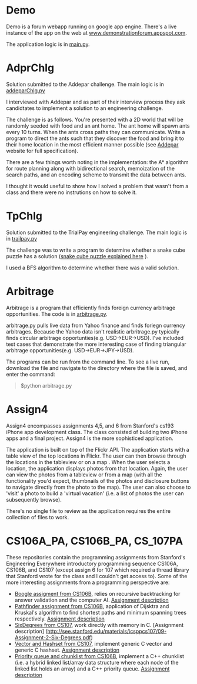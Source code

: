 Demo
====
Demo is a forum webapp running on google app engine. There's a live instance of the app on the web at www.demonstrationforum.appspot.com.

The application logic is in [main.py](https://github.com/azavadil/portfolio/blob/master/Demo/main.py).  

AdprChlg 
========
Solution submitted to the Addepar challenge. The main logic is in [addeparChlg.py](https://github.com/azavadil/portfolio/blob/master/AdprChlg/addeparChlg.py) 
 
I interviewed with Addepar and as part of their interview process they ask candidtates to implement a solution to an engineering challenge. 

The challenge is as follows. You're presented with a 2D world that will be randomly seeded with food and an ant home. The ant home will spawn ants every 10 turns. When the ants cross paths they can communicate. Write a program to direct the ants such that they discover the food and bring it to their home location in the most efficient manner possible (see [Addepar](https://addepar.com/challenge/) website for full specification).  

There are a few things worth noting in the implementation: the A* algorithm for route planning along with bidirectional search, memoization of the search paths, and an encoding scheme to transmit the data between ants.

I thought it would useful to show how I solved a problem that wasn't from a class and there were no instrutions on how to solve it. 

TpChlg 
======
Solution submitted to the TrialPay engineering challenge. The main logic is in [trailpay.py](https://github.com/azavadil/portfolio/blob/master/TpChlg/trialpay.py)

The challenge was to write a program to determine whether a snake cube puzzle has a solution ([snake cube puzzle explained here](http://blog.trialpay.com/2010/08/trialpay-engineering-challenge-the-snake-cube-puzzle/) ).

I used a BFS algorithm to determine whether there was a valid solution. 

Arbitrage
=========

Arbitrage is a program that efficiently finds foreign currency arbitrage opportunities. The code is in [arbitrage.py](https://github.com/azavadil/portfolio/blob/master/Arbitrage/Arbitrage.py). 

arbitrage.py pulls live data from Yahoo finance and finds foriegn currency arbitrages. Because the Yahoo data isn't realistic arbritrage.py typically finds circular arbitrage opportunties(e.g. USD->EUR->USD). I've included test cases that demonstrate the more interesting case of finding triangular arbitrage opportunities(e.g. USD->EUR->JPY->USD). 

The programs can be run from the command line. To see a live run, download the file and navigate to the directory where the file is saved, and enter the command: 

>$python arbitrage.py

Assign4
=======

Assign4 encompasses assignments 4,5, and 6 from Stanford's cs193 iPhone app development class. The class consisted of building two iPhone apps and a final project. Assign4 is the more sophisticed application. 

The application is built on top of the Flickr API. The application starts with a table view of the top locations in Flickr. The user can then browse through the locations in the tableview or on a map . When the user selects a location, the application displays photos from that location. Again, the user can view the photos from a tableview or from a map (with all the functionality you'd expect, thumbnails of the photos and disclosure buttons to navigate directly from the photo to the map). The user can also choose to 'visit' a photo to build a 'virtual vacation' (i.e. a list of photos the user can subsequently browse). 

There's no single file to review as the application requires the entire collection of files to work. 

CS106A_PA, CS106B_PA, CS_107PA
==============================

These repositories contain the programming assignments from Stanford's Engineering Everywhere introductory programming sequence CS106A, CS106B, and CS107 (except assign 6 for 107 which required a thread library that Stanford wrote for the class and I couldn't get access to). Some of the more interesting assignments from a programming perspective are: 

* [Boogle assigment from CS106B](https://github.com/azavadil/portfolio/tree/master/CS106B_PA/PA4), relies on recursive backtracking for answer validation and the computer AI. [Assignment description](http://see.stanford.edu/materials/icspacs106b/H22-Assign4Boggle.pdf)
* [Pathfinder assignment from CS106B](https://github.com/azavadil/portfolio/tree/master/CS106B_PA/PA7), application of Dijsktra and Kruskal's algorithm to find shortest paths and minimum spanning trees respectively. [Assignment description](http://see.stanford.edu/materials/icspacs106b/H34-Assign7Pathfinder.pdf)
* [SixDegrees from CS107](https://github.com/azavadil/portfolio/tree/master/CS107_PA/assn-2-six-degrees), work directly with memory in C. [Assignment description] (http://see.stanford.edu/materials/icsppcs107/09-Assignment-2-Six-Degrees.pdf)
* [Vector and Hashset from CS107](https://github.com/azavadil/portfolio/tree/master/CS107_PA/assn-3-vector-hashset), implement generic C vector and generic C hashset. [Assignment description](http://see.stanford.edu/materials/icsppcs107/11-Assignment-3-Vector.pdf)
* [Priority queue and chunklist from CS106B](https://github.com/azavadil/portfolio/tree/master/CS106B_PA/PA6), implement a C++ chunklist (i.e. a hybrid linked list/array data structure where each node of the linked list holds an array) and a C++ priority queue. [Assignment description](http://see.stanford.edu/materials/icspacs106b/H32-Assign6Pqueue.pdf)
